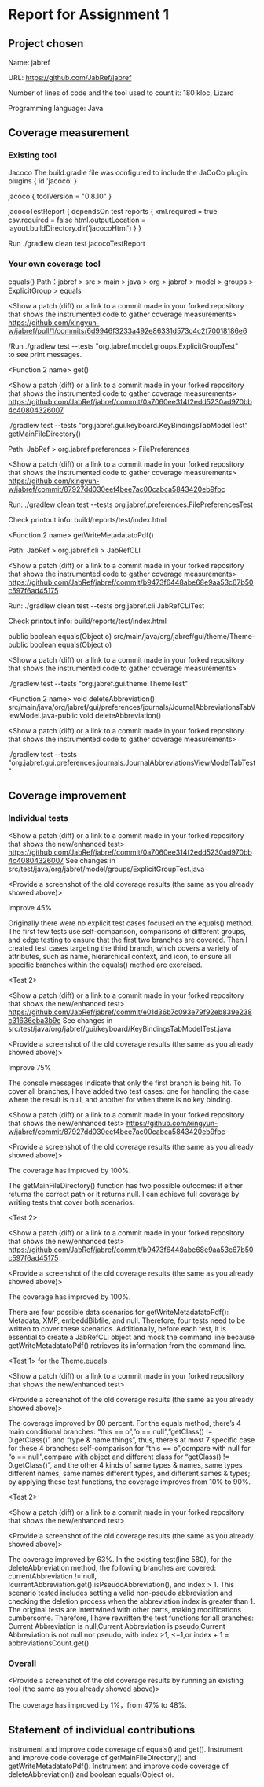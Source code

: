 ﻿# Report for Assignment 1
## Project chosen

Name: jabref

URL: https://github.com/JabRef/jabref

Number of lines of code and the tool used to count it: 180 kloc, Lizard

Programming language: Java


## Coverage measurement
### Existing tool

<Inform the name of the existing tool that was executed and how it was executed>
Jacoco
The build.gradle file was configured to include the JaCoCo plugin. 
plugins {
    id 'jacoco'
}


jacoco {
toolVersion = "0.8.10"
}


jacocoTestReport {
dependsOn test
reports {
xml.required = true
csv.required = false
html.outputLocation = layout.buildDirectory.dir('jacocoHtml')
}
}

Run  ./gradlew clean test jacocoTestReport

<Show the coverage results provided by the existing tool with a screenshot>




### Your own coverage tool

<The following is supposed to be repeated for each group member>
<Group member name>
<Xingyun Wang>
<Function 1 name>
equals() 
Path：jabref > src > main > java > org > jabref > model > groups > ExplicitGroup > equals


<Show a patch (diff) or a link to a commit made in your forked repository that shows the instrumented code to gather coverage measurements>
https://github.com/xingyun-w/jabref/pull/1/commits/6d9946f3233a492e86331d573c4c2f70018186e6


<Provide a screenshot of the coverage results output by the instrumentation>

/Run  ./gradlew test --tests "org.jabref.model.groups.ExplicitGroupTest"  
to see print messages.


<Function 2 name>
get()


<Show a patch (diff) or a link to a commit made in your forked repository that shows the instrumented code to gather coverage measurements>
https://github.com/JabRef/jabref/commit/0a7060ee314f2edd5230ad970bb4c40804326007



<Provide a screenshot of the coverage results output by the instrumentation>
./gradlew test --tests "org.jabref.gui.keyboard.KeyBindingsTabModelTest" 




<Group member name>
<Yiyang Sun>
<Function 1 name>
getMainFileDirectory()

Path:
JabRef > org.jabref.preferences > FilePreferences

<Show a patch (diff) or a link to a commit made in your forked repository that shows the instrumented code to gather coverage measurements>
https://github.com/xingyun-w/jabref/commit/87927dd030eef4bee7ac00cabca5843420eb9fbc




<Provide a screenshot of the coverage results output by the instrumentation>



Run:
./gradlew clean test --tests org.jabref.preferences.FilePreferencesTest

Check printout info:
build/reports/test/index.html

<Function 2 name>
getWriteMetadatatoPdf()

Path:
JabRef > org.jabref.cli > JabRefCLI

<Show a patch (diff) or a link to a commit made in your forked repository that shows the instrumented code to gather coverage measurements>
https://github.com/JabRef/jabref/commit/b9473f6448abe68e9aa53c67b50c597f6ad45175





<Provide a screenshot of the coverage results output by the instrumentation>



Run:
./gradlew clean test --tests org.jabref.cli.JabRefCLITest

Check printout info:
build/reports/test/index.html

<Group member name>
<YuliWang>
	<Function 1 name>
public boolean equals(Object o)
src/main/java/org/jabref/gui/theme/Theme-public boolean equals(Object o)


<Show a patch (diff) or a link to a commit made in your forked repository that shows the instrumented code to gather coverage measurements>

<Provide a screenshot of the coverage results output by the instrumentation>
./gradlew test --tests "org.jabref.gui.theme.ThemeTest"

<Function 2 name>
void deleteAbbreviation()
src/main/java/org/jabref/gui/preferences/journals/JournalAbbreviationsTabViewModel.java-public void deleteAbbreviation()

<Show a patch (diff) or a link to a commit made in your forked repository that shows the instrumented code to gather coverage measurements>





<Provide a screenshot of the coverage results output by the instrumentation>
./gradlew test --tests "org.jabref.gui.preferences.journals.JournalAbbreviationsViewModelTabTest"




## Coverage improvement
### Individual tests

<The following is supposed to be repeated for each group member>
<Group member name>
<Xingyun Wang>
<Test 1>

<Show a patch (diff) or a link to a commit made in your forked repository that shows the new/enhanced test>
https://github.com/JabRef/jabref/commit/0a7060ee314f2edd5230ad970bb4c40804326007
See changes in src/test/java/org/jabref/model/groups/ExplicitGroupTest.java


<Provide a screenshot of the old coverage results (the same as you already showed above)>


<Provide a screenshot of the new coverage results>


<State the coverage improvement with a number and elaborate on why the coverage is improved>

Improve 45%



Originally there were no explicit test cases focused on the equals() method. The first few tests use self-comparison, comparisons of different groups, and edge testing to ensure that the first two branches are covered. Then I created test cases targeting the third branch, which covers a variety of attributes, such as name, hierarchical context, and icon, to ensure all specific branches within the equals() method are exercised.

<Test 2>

<Show a patch (diff) or a link to a commit made in your forked repository that shows the new/enhanced test>
https://github.com/JabRef/jabref/commit/e01d36b7c093e79f92eb839e238c31636eba3b9c
See changes in src/test/java/org/jabref/gui/keyboard/KeyBindingsTabModelTest.java




<Provide a screenshot of the old coverage results (the same as you already showed above)>


<Provide a screenshot of the new coverage results>


<State the coverage improvement with a number and elaborate on why the coverage is improved>

Improve 75%




The console messages indicate that only the first branch is being hit. To cover all branches, I have added two test cases: one for handling the case where the result is null, and another for when there is no key binding.

<Group member name>
<Yiyang Sun>
<Test 1>

<Show a patch (diff) or a link to a commit made in your forked repository that shows the new/enhanced test>
https://github.com/xingyun-w/jabref/commit/87927dd030eef4bee7ac00cabca5843420eb9fbc



<Provide a screenshot of the old coverage results (the same as you already showed above)>


<Provide a screenshot of the new coverage results>


<State the coverage improvement with a number and elaborate on why the coverage is improved>

The coverage has improved by 100%.

The getMainFileDirectory() function has two possible outcomes: it either returns the correct path or it returns null. I can achieve full coverage by writing tests that cover both scenarios.

<Test 2>

<Show a patch (diff) or a link to a commit made in your forked repository that shows the new/enhanced test>
https://github.com/JabRef/jabref/commit/b9473f6448abe68e9aa53c67b50c597f6ad45175




<Provide a screenshot of the old coverage results (the same as you already showed above)>


<Provide a screenshot of the new coverage results>


<State the coverage improvement with a number and elaborate on why the coverage is improved>

The coverage has improved by 100%.

There are four possible data scenarios for getWriteMetadatatoPdf(): Metadata, XMP, embeddBibfile, and null. Therefore, four tests need to be written to cover these scenarios. Additionally, before each test, it is essential to create a JabRefCLI object and mock the command line because getWriteMetadatatoPdf() retrieves its information from the command line.

<Group member name>
<Yuli Wang>

<Test 1>
for the Theme.euqals

<Show a patch (diff) or a link to a commit made in your forked repository that shows the new/enhanced test>


<Provide a screenshot of the old coverage results (the same as you already showed above)>


<Provide a screenshot of the new coverage results>


<State the coverage improvement with a number and elaborate on why the coverage is improved>
The coverage improved by 80 percent.
For the equals method, there’s 4 main conditional branches: “this == o”,”o == null”,”getClass() != 0.getClass()” and “type & name things”, thus, there’s at most 7 specific case for these 4 branches: self-comparison for “this == o”,compare with null for “o == null”,compare with object and different class for “getClass() != 0.getClass()”, and the other 4 kinds of same types & names, same types different names, same names different types, and different sames & types; by applying these test functions, the coverage improves from 10% to 90%.

<Test 2>

<Show a patch (diff) or a link to a commit made in your forked repository that shows the new/enhanced test>



<Provide a screenshot of the old coverage results (the same as you already showed above)>


<Provide a screenshot of the new coverage results>


<State the coverage improvement with a number and elaborate on why the coverage is improved>
The coverage improved by 63%.
In the existing test(line 580), for the deleteAbbreviation method, the following branches are covered: currentAbbreviation != null, !currentAbbreviation.get().isPseudoAbbreviation(), and index > 1. This scenario tested includes setting a valid non-pseudo abbreviation and checking the deletion process when the abbreviation index is greater than 1.
The original tests are intertwined with other parts, making modifications cumbersome. Therefore, I have rewritten the test functions for all branches: Current Abbreviation is null,Current Abbreviation is pseudo,Current Abbreviation is not null nor pseudo, with index >1, <=1,or index + 1 <abbreviationsCount.get(),index + 1 >= abbreviationsCount.get()


### Overall
<Provide a screenshot of the old coverage results by running an existing tool (the same as you already showed above)>


<Provide a screenshot of the new coverage results by running the existing tool using all test modifications made by the group>


The coverage has improved by 1%，from 47% to 48%.

## Statement of individual contributions

<Write what each group member did>

<Xingyun Wang>
Instrument and improve code coverage of equals() and get().

<Yiyang Sun>
Instrument and improve code coverage of getMainFileDirectory()
 and getWriteMetadatatoPdf().

<Yuli Wang>
Instrument and improve code coverage of deleteAbbreviation() and boolean equals(Object o).

